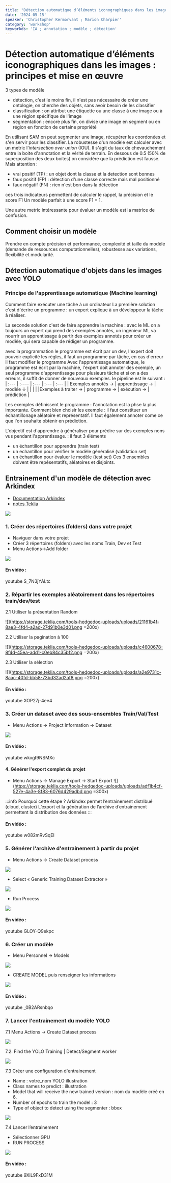 ```yaml
---
title: "Détection automatique d’éléments iconographiques dans les images : principes et mise en œuvre"
date: '2024-05-15'
speaker: 'Christopher Kermorvant ; Marion Charpier'
category: 'workshop'
keyworkds: 'IA ; annotation ; modèle ; détection'
---
```


# Détection automatique d’éléments iconographiques dans les images : principes et mise en œuvre

3 types de modèle
- détection, c'est le moins fin, il n'est pas nécessaire de créer une ontologie, on cherche des objets, sans avoir besoin de les classifier
- classification : on attribut une étiquette ou une classe à une image ou à une région spécifique de l'image
- segmentation : encore plus fin, on divise une image en segment ou en région en fonction de certaine propriété

En utilisant SAM on peut segmenter une image, récupérer les coordonées et s'en servir pour les classifier.
La robustesse d'un modèle est calculer avec un metric l'*intersection over union* (IOU). Il s'agit du taux de chevauchement entre la boite d'annotation et la vérité de terrain. En dessous de 0.5 (50% de superposition des deux boites) on considère que la prédiction est fausse. Mais attention : 
- vrai positif (TP) : un objet dont la classe et la detection sont bonnes 
- faux positif (FP) : détection d'une classe correcte mais mal positionné 
- faux négatif (FN) : rien n'est bon dans la détection

ces trois indicateurs permettent de calculer le rappel, la précision et le score F1
Un modèle parfait à une score F1 = 1. 

Une autre metric intéressante pour évaluer un modèle est la matrice de confusion.

## Comment choisir un modèle
Prendre en compte précision et performance, complexité et taille du modèle (demande de ressources computationnelles), robustesse aux variations, flexibilité et modularité.

## Détection automatique d'objets dans les images avec YOLO

### Principe de l'apprentissage automatique (Machine learning)
Comment faire exécuter une tâche à un ordinateur
La première solution c'est d'écrire un programme : un expert explique à un développeur la tâche à réaliser. 

La seconde solution c'est de faire apprendre la machine : avec le ML on a toujours un expert qui prend des exemples annotés, un ingénieur ML va nourrir un apprentissage à partir des exemples annotés pour créer un modèle, qui sera capable de rédiger un programme. 

avec la programmation 
le programme est écrit par un dev, l'expert doit pouvoir explicité les règles, il faut un programme par tâche, en cas d'erreur il faut modifier le programme
Avec l'apprentissage automatique, le programme est écrit par la machine, l'expert doit annoter des exemple, un seul programme d'apprentissage pour plusieurs tâche et si on a des erreurs, il suffit de donner de nouveaux exemples.
le pipeline est le suivant :
| :--- 			| :----			| :---		| :---		| :---		|
| Exemples annotés ->	| apprentissage ->	| modèle ↓	|		|		|
| 			|Exemples à traiter ->	| programme ->	| exécution ->	| prédiction 	|

Les exemples définissent le programme : l'annotation est la phse la plus importante.
Comment bien choisir les exemple : il faut constituer un échantillonage aléatoire et représentatif. Il faut également annoter come ce que l'on souhaite obtenir en prédiction. 

L'objectif est d'apprendre à généraliser pour prédire sur des exemples nons vus pendant l'apprentissage. : il faut 3 éléments
- un échantillon pour apprendre (train test)
- un echantillon pour vérifier le modèle généralisé (validation set)
- un échantillon pour évaluer le modèle (test set)
Ces 3 ensembles doivent être repésentatifs, aléatoires et disjoints.

## Entrainement d'un modèle de détection avec Arkindex
- [Documentation Arkindex](https://doc.arkindex.org/tutorial/segmentation-training/)
- [notes Teklia](https://notes.teklia.com/s/P6wnIUYqQ#)

![](https://storage.teklia.com/tools-hedgedoc-uploads/uploads/4832afb3-38d8-4ee0-8554-1a00f1b619fd.png)


### 1. Créer des répertoires (folders) dans votre projet

- Naviguer dans votre projet
- Créer 3 répertoires (folders) avec les noms Train, Dev et Test
- Menu Actions->Add folder

![](https://storage.teklia.com/tools-hedgedoc-uploads/uploads/caf6c560-0e42-4867-ae8b-f811a3b0c083.png)

#### En vidéo :
youtube S_7N3jYALtc


### 2. Répartir les exemples aléatoirement dans les répertoires train/dev/test

2.1 Utiliser la présentation Random

![](https://storage.teklia.com/tools-hedgedoc-uploads/uploads/21161b4f-8ae3-4fd4-a2ad-27d91b0e3d01.png =200x)

2.2 Utiliser la pagination à 100

![](https://storage.teklia.com/tools-hedgedoc-uploads/uploads/c4600678-8f4d-45ea-add1-c0eb84c35bf2.png =200x)

2.3 Utiliser la sélection

![](https://storage.teklia.com/tools-hedgedoc-uploads/uploads/a2e9731c-8aac-40fd-bb58-73bd32ad2af8.png =200x)


#### En vidéo :
youtube XOP27j-4ee4

### 3. Créer un dataset avec des sous-ensembles Train/Val/Test

- Menu Actions -> Project Information -> Dataset

![](https://storage.teklia.com/tools-hedgedoc-uploads/uploads/06924b36-4c38-4cf1-a6d3-ccc116b8beea.png)


#### En vidéo :
youtube wkxgt9NSMXc

#### 4. Générer l'export complet du projet

- Menu Actions -> Manage Export -> Start Export
![](https://storage.teklia.com/tools-hedgedoc-uploads/uploads/adf1b4cf-527e-4a3e-8f83-6076d429adbd.png =300x)

:::info
Pourquoi cette étape ?
Arkindex permet l’entrainement distribué (cloud, cluster)
L’export et la génération de l’archive d’entrainement permettent la distribution des données
:::

#### En vidéo :
youtube w082mRvSqEI

### 5. Générer l'archive d'entrainement à partir du projet

- Menu Actions -> Create Dataset process

![](https://storage.teklia.com/tools-hedgedoc-uploads/uploads/a2ad2b26-7226-45f1-a05f-97cd95166fc2.png)

- Select « Generic  Training Dataset Extractor »

![](https://storage.teklia.com/tools-hedgedoc-uploads/uploads/24cd7a48-3d19-48a2-9df4-9b9818ecd8f4.png)

- Run Process

![](https://storage.teklia.com/tools-hedgedoc-uploads/uploads/50b131b8-9bed-46a0-884f-504505173939.png)


#### En vidéo :
youtube GLOY-Q9ekpc

### 6. Créer un modèle

- Menu Personnel -> Models

![](https://storage.teklia.com/tools-hedgedoc-uploads/uploads/bce1c379-75e1-44c0-abae-5c5d3540b971.png)

- CREATE MODEL puis renseigner les informations

![](https://storage.teklia.com/tools-hedgedoc-uploads/uploads/98471c27-be6c-406c-a396-2c1b0ae067cf.png)


#### En vidéo :
youtube _0B2ARsnbqo

### 7. Lancer l'entrainement du modèle YOLO

7.1 Menu Actions -> Create Dataset process

![](https://storage.teklia.com/tools-hedgedoc-uploads/uploads/3b52d35e-166c-41e3-8515-a00802688e2b.png)

7.2. Find the YOLO Training | Detect/Segment worker

![](https://storage.teklia.com/tools-hedgedoc-uploads/uploads/f7cf0df5-655f-424f-b7b6-4c1a18c32b55.png)

7.3 Créer une configuration d'entrainement

- Name : votre_nom YOLO illustration
- Class names to predict : illustration
- Model that will receive the new trained version :  nom du modèle créé en 6.
- Number of epochs to train the model : 3
- Type of object to detect using the segmenter : bbox

![](https://storage.teklia.com/tools-hedgedoc-uploads/uploads/35a7e5b6-efc6-4a1a-8c93-ac1f68b2dbdd.png)

7.4 Lancer l’entrainement

- Sélectionner GPU
- RUN PROCESS

![](https://storage.teklia.com/tools-hedgedoc-uploads/uploads/e0b0c9ef-2ed6-476e-8256-83c8c26f5b26.png)


#### En vidéo :
youtube 9XiL9FxD31M
